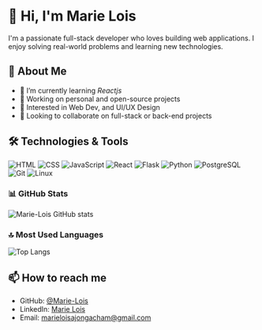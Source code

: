 # 👋 Hi, I'm Marie Lois

I'm a passionate full-stack developer who loves building web applications. I enjoy solving real-world problems and learning new technologies.

## 🚀 About Me

- 🌱 I’m currently learning *Reactjs* 
- 💼 Working on personal and open-source projects
- 🧠 Interested in Web Dev, and UI/UX Design
- 🤝 Looking to collaborate on full-stack or back-end projects


## 🛠️ Technologies & Tools

![HTML](https://img.shields.io/badge/-HTML5-E34F26?logo=html5&logoColor=white&style=flat)
![CSS](https://img.shields.io/badge/-CSS3-1572B6?logo=css3&logoColor=white&style=flat)
![JavaScript](https://img.shields.io/badge/-JavaScript-F7DF1E?logo=javascript&logoColor=black&style=flat)
![React](https://img.shields.io/badge/-React-61DAFB?logo=react&logoColor=black&style=flat)
![Flask](https://img.shields.io/badge/-Flask-000000?logo=flask&logoColor=white&style=flat)
![Python](https://img.shields.io/badge/-Python-3776AB?logo=python&logoColor=white&style=flat)
![PostgreSQL](https://img.shields.io/badge/-PostgreSQL-336791?logo=postgresql&logoColor=white&style=flat)
![Git](https://img.shields.io/badge/-Git-F05032?logo=git&logoColor=white&style=flat)
![Linux](https://img.shields.io/badge/-Linux-FCC624?logo=linux&logoColor=black&style=flat)


### 📊 GitHub Stats
![Marie-Lois  GitHub stats](https://github-readme-stats.vercel.app/api?username=Marie-Lois&show_icons=true&theme=default&count_private=true)

### 🔝 Most Used Languages
![Top Langs](https://github-readme-stats.vercel.app/api/top-langs/?username=Marie-Lois&layout=compact)


## 📫 How to reach me

- GitHub: [@Marie-Lois](https://github.com/Marie-Lois)
- LinkedIn: [Marie Lois](https://www.linkedin.com/in/marie-lois/?lipi=urn%3Ali%3Apage%3Ad_flagship3_feed%3BKJ%2Ff6pOVQtG3ulqK3zAXng%3D%3D)
- Email: marieloisajongacham@gmail.com